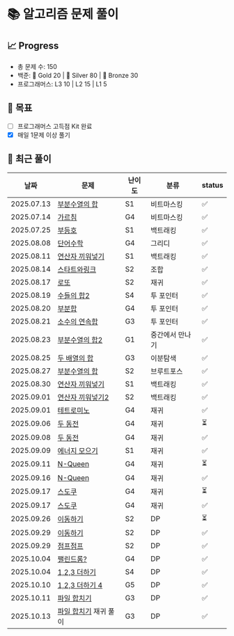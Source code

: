 # 📚 알고리즘 문제 풀이

## 📈 Progress
- 총 문제 수: 150
- 백준: 🥇 Gold 20 | 🥈 Silver 80 | 🥉 Bronze 30
- 프로그래머스: L3 10 | L2 15 | L1 5

## 🎯 목표
- [ ] 프로그래머스 고득점 Kit 완료
- [x] 매일 1문제 이상 풀기

## 📝 최근 풀이
| 날짜         | 문제                                                    | 난이도 | 분류       | status |
|------------|-------------------------------------------------------|-----|----------|-------|
| 2025.07.13 | [부분수열의 합](https://www.acmicpc.net/problem/14225)      | S1  | 비트마스킹    | ✅     |
| 2025.07.14 | [가르침](https://www.acmicpc.net/problem/1062)           | G4  | 비트마스킹    | ✅     |
| 2025.07.25 | [부등호](https://www.acmicpc.net/problem/2529)           | S1  | 백트래킹     | ✅     |
| 2025.08.08 | [단어수학](https://www.acmicpc.net/problem/1339)          | G4  | 그리디      | ✅     |
| 2025.08.11 | [연산자 끼워넣기](https://www.acmicpc.net/problem/14888)     | S1  | 백트래킹     | ✅     |
| 2025.08.14 | [스타트와링크](https://www.acmicpc.net/problem/14889)       | S2  | 조합       | ✅     |
| 2025.08.17 | [로또](https://www.acmicpc.net/problem/6603)            | S2  | 재귀       | ✅     |
| 2025.08.19 | [수들의 합2](https://www.acmicpc.net/problem/2003)        | S4  | 투 포인터    | ✅     |
| 2025.08.20 | [부분합](https://www.acmicpc.net/problem/1806)           | G4  | 투 포인터    | ✅     |
| 2025.08.21 | [소수의 연속합](https://www.acmicpc.net/problem/1644)       | G3  | 투 포인터    | ✅     |
| 2025.08.23 | [부분수열의 합2](https://www.acmicpc.net/problem/1208)      | G1  | 중간에서 만나기 | ✅     |
| 2025.08.25 | [두 배열의 합](https://www.acmicpc.net/problem/2143)       | G3  | 이분탐색     | ✅     |
| 2025.08.27 | [부분수열의 합](https://www.acmicpc.net/problem/1182)       | S2  | 브루트포스    | ✅     |
| 2025.08.30 | [연산자 끼워넣기](https://www.acmicpc.net/problem/14888)     | S1  | 백트래킹     | ✅     |
| 2025.09.01 | [연산자 끼워넣기2](https://www.acmicpc.net/problem/15658)    | S2  | 백트래킹     | ✅     |
| 2025.09.01 | [테트로미노](https://www.acmicpc.net/problem/14500)        | G4  | 재귀       | ✅     |
| 2025.09.06 | [두 동전](https://www.acmicpc.net/problem/16197)         | G4  | 재귀       | ⏳     |
| 2025.09.08 | [두 동전](https://www.acmicpc.net/problem/16197)         | G4  | 재귀       | ✅     |
| 2025.09.09 | [에너지 모으기](https://www.acmicpc.net/problem/16198)      | S1  | 재귀       | ✅     |
| 2025.09.11 | [N-Queen](https://www.acmicpc.net/problem/9663)       | G4  | 재귀       |   ⏳   |
| 2025.09.16 | [N-Queen](https://www.acmicpc.net/problem/9663)       | G4  | 재귀       |   ✅   |
| 2025.09.17 | [스도쿠](https://www.acmicpc.net/problem/2580)           | G4  | 재귀       |   ⏳   |
| 2025.09.17 | [스도쿠](https://www.acmicpc.net/problem/2580)           | G4  | 재귀       |   ✅   |
| 2025.09.26 | [이동하기](https://www.acmicpc.net/problem/11048)         | S2  | DP        |   ⏳   |
| 2025.09.29 | [이동하기](https://www.acmicpc.net/problem/11048)         | S2  | DP        |   ✅    |
| 2025.09.29 | [점프점프](https://www.acmicpc.net/problem/11060)         | S2  | DP        |   ✅    |
| 2025.10.04 | [팰린드롬?](https://www.acmicpc.net/problem/10942)        | G4  | DP        |   ✅    |
| 2025.10.04 | [1,2,3 더하기](https://www.acmicpc.net/problem/9095)     | S4  | DP        |   ✅    |
| 2025.10.10 | [1,2,3 더하기 4](https://www.acmicpc.net/problem/15989)  | G5  | DP        |   ✅    |
| 2025.10.11 | [파일 합치기](https://www.acmicpc.net/problem/11066)       | G3  | DP        |   ✅    |
| 2025.10.13 | [파일 합치기](https://www.acmicpc.net/problem/11066) 재귀 풀이 | G3  | DP        |   ✅    |